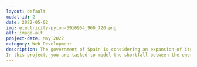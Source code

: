 ```yaml
---
layout: default
modal-id: 2
date: 2022-05-02
img: electricity-pylon-3916954_960_720.png
alt: image-alt
project-date: May 2022
category: Web Development
description: The government of Spain is considering an expansion of its renewable energy resource infrastructure investments.
In this project, you are tasked to model the shortfall between the energy generated by means of fossil fuels and various renewable sources - for the country of Spain. The daily shortfall, which will be referred to as the target variable, will be modelled as a function of various city-specific weather features such as `pressure`, `wind speed`, `humidity`, etc..
---
```

